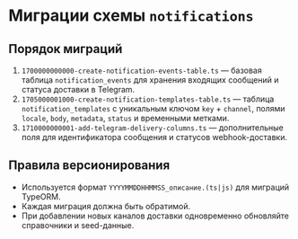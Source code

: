 # Миграции схемы `notifications`

## Порядок миграций

1. `1700000000000-create-notification-events-table.ts` — базовая таблица `notification_events` для хранения входящих сообщений и статуса доставки в Telegram.
2. `1705000001000-create-notification-templates-table.ts` — таблица `notification_templates` с уникальным ключом `key` + `channel`, полями `locale`, `body`, `metadata`, `status` и временными метками.
2. `1710000000001-add-telegram-delivery-columns.ts` — дополнительные поля для идентификатора сообщения и статусов webhook-доставки.

## Правила версионирования

* Используется формат `YYYYMMDDHHMMSS_описание.(ts|js)` для миграций TypeORM.
* Каждая миграция должна быть обратимой.
* При добавлении новых каналов доставки одновременно обновляйте справочники и seed-данные.

